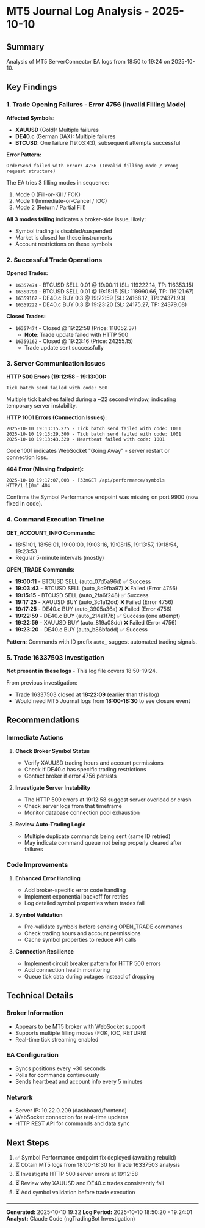 # MT5 Journal Log Analysis - 2025-10-10

## Summary
Analysis of MT5 ServerConnector EA logs from 18:50 to 19:24 on 2025-10-10.

## Key Findings

### 1. Trade Opening Failures - Error 4756 (Invalid Filling Mode)

**Affected Symbols:**
- **XAUUSD** (Gold): Multiple failures
- **DE40.c** (German DAX): Multiple failures
- **BTCUSD**: One failure (19:03:43), subsequent attempts successful

**Error Pattern:**
```
OrderSend failed with error: 4756 (Invalid filling mode / Wrong request structure)
```

The EA tries 3 filling modes in sequence:
1. Mode 0 (Fill-or-Kill / FOK)
2. Mode 1 (Immediate-or-Cancel / IOC)
3. Mode 2 (Return / Partial Fill)

**All 3 modes failing** indicates a broker-side issue, likely:
- Symbol trading is disabled/suspended
- Market is closed for these instruments
- Account restrictions on these symbols

### 2. Successful Trade Operations

**Opened Trades:**
- `16357474` - BTCUSD SELL 0.01 @ 19:00:11 (SL: 119222.14, TP: 116353.15)
- `16358791` - BTCUSD SELL 0.01 @ 19:15:15 (SL: 118990.66, TP: 116121.67)
- `16359162` - DE40.c BUY 0.3 @ 19:22:59 (SL: 24168.12, TP: 24371.93)
- `16359222` - DE40.c BUY 0.3 @ 19:23:20 (SL: 24175.27, TP: 24379.08)

**Closed Trades:**
- `16357474` - Closed @ 19:22:58 (Price: 118052.37)
  - **Note**: Trade update failed with HTTP 500
- `16359162` - Closed @ 19:23:16 (Price: 24255.15)
  - Trade update sent successfully

### 3. Server Communication Issues

**HTTP 500 Errors (19:12:58 - 19:13:00):**
```
Tick batch send failed with code: 500
```
Multiple tick batches failed during a ~22 second window, indicating temporary server instability.

**HTTP 1001 Errors (Connection Issues):**
```
2025-10-10 19:13:15.275 - Tick batch send failed with code: 1001
2025-10-10 19:13:29.300 - Tick batch send failed with code: 1001
2025-10-10 19:13:43.320 - Heartbeat failed with code: 1001
```

Code 1001 indicates WebSocket "Going Away" - server restart or connection loss.

**404 Error (Missing Endpoint):**
```
2025-10-10 19:17:07,003 - [33mGET /api/performance/symbols HTTP/1.1[0m" 404
```
Confirms the Symbol Performance endpoint was missing on port 9900 (now fixed in code).

### 4. Command Execution Timeline

**GET_ACCOUNT_INFO Commands:**
- 18:51:01, 18:56:01, 19:00:00, 19:03:16, 19:08:15, 19:13:57, 19:18:54, 19:23:53
- Regular 5-minute intervals (mostly)

**OPEN_TRADE Commands:**
- **19:00:11** - BTCUSD SELL (auto_07d5a96d) ✅ Success
- **19:03:43** - BTCUSD SELL (auto_8d9fba97) ❌ Failed (Error 4756)
- **19:15:15** - BTCUSD SELL (auto_2fa6f248) ✅ Success
- **19:17:25** - XAUUSD BUY (auto_3c1a12dd) ❌ Failed (Error 4756)
- **19:17:25** - DE40.c BUY (auto_3905a36a) ❌ Failed (Error 4756)
- **19:22:59** - DE40.c BUY (auto_214a1f7b) ✅ Success (one attempt)
- **19:22:59** - XAUUSD BUY (auto_819a08dd) ❌ Failed (Error 4756)
- **19:23:20** - DE40.c BUY (auto_b86bfadd) ✅ Success

**Pattern**: Commands with ID prefix `auto_` suggest automated trading signals.

### 5. Trade 16337503 Investigation

**Not present in these logs** - This log file covers 18:50-19:24.

From previous investigation:
- Trade 16337503 closed at **18:22:09** (earlier than this log)
- Would need MT5 Journal logs from **18:00-18:30** to see closure event

## Recommendations

### Immediate Actions

1. **Check Broker Symbol Status**
   - Verify XAUUSD trading hours and account permissions
   - Check if DE40.c has specific trading restrictions
   - Contact broker if error 4756 persists

2. **Investigate Server Instability**
   - The HTTP 500 errors at 19:12:58 suggest server overload or crash
   - Check server logs from that timeframe
   - Monitor database connection pool exhaustion

3. **Review Auto-Trading Logic**
   - Multiple duplicate commands being sent (same ID retried)
   - May indicate command queue not being properly cleared after failures

### Code Improvements

1. **Enhanced Error Handling**
   - Add broker-specific error code handling
   - Implement exponential backoff for retries
   - Log detailed symbol properties when trades fail

2. **Symbol Validation**
   - Pre-validate symbols before sending OPEN_TRADE commands
   - Check trading hours and account permissions
   - Cache symbol properties to reduce API calls

3. **Connection Resilience**
   - Implement circuit breaker pattern for HTTP 500 errors
   - Add connection health monitoring
   - Queue tick data during outages instead of dropping

## Technical Details

### Broker Information
- Appears to be MT5 broker with WebSocket support
- Supports multiple filling modes (FOK, IOC, RETURN)
- Real-time tick streaming enabled

### EA Configuration
- Syncs positions every ~30 seconds
- Polls for commands continuously
- Sends heartbeat and account info every 5 minutes

### Network
- Server IP: 10.22.0.209 (dashboard/frontend)
- WebSocket connection for real-time updates
- HTTP REST API for commands and data sync

## Next Steps

1. ✅ Symbol Performance endpoint fix deployed (awaiting rebuild)
2. ⏳ Obtain MT5 logs from 18:00-18:30 for Trade 16337503 analysis
3. ⏳ Investigate HTTP 500 server errors at 19:12:58
4. ⏳ Review why XAUUSD and DE40.c trades consistently fail
5. ⏳ Add symbol validation before trade execution

---
**Generated:** 2025-10-10 19:32
**Log Period:** 2025-10-10 18:50:20 - 19:24:01
**Analyst:** Claude Code (ngTradingBot Investigation)
